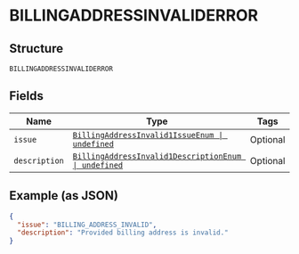 
# BILLINGADDRESSINVALIDERROR

## Structure

`BILLINGADDRESSINVALIDERROR`

## Fields

| Name | Type | Tags | Description |
|  --- | --- | --- | --- |
| `issue` | [`BillingAddressInvalid1IssueEnum \| undefined`](../../doc/models/billing-address-invalid-1-issue-enum.md) | Optional | - |
| `description` | [`BillingAddressInvalid1DescriptionEnum \| undefined`](../../doc/models/billing-address-invalid-1-description-enum.md) | Optional | - |

## Example (as JSON)

```json
{
  "issue": "BILLING_ADDRESS_INVALID",
  "description": "Provided billing address is invalid."
}
```

